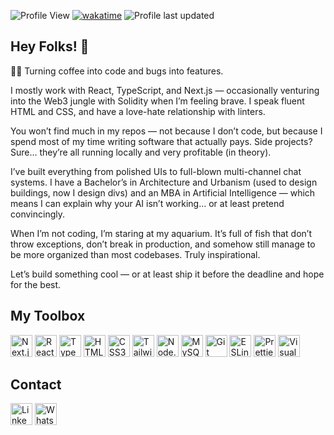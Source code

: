 ![Profile View](https://komarev.com/ghpvc/?username=Ftarganski&color=brightgreen&style=flat) [![wakatime](https://wakatime.com/badge/user/92166b18-0974-4450-9409-b45e11abfbce.svg)](https://wakatime.com/@92166b18-0974-4450-9409-b45e11abfbce) ![Profile last updated](https://img.shields.io/github/last-commit/ftarganski/ftarganski/main?label=Last%20Updated&style=flat)

## Hey Folks! 👋      

👨‍💻 Turning coffee into code and bugs into features.

I mostly work with React, TypeScript, and Next.js — occasionally venturing into the Web3 jungle with Solidity when I’m feeling brave. I speak fluent HTML and CSS, and have a love-hate relationship with linters.

You won’t find much in my repos — not because I don’t code, but because I spend most of my time writing software that actually pays. Side projects? Sure… they’re all running locally and very profitable (in theory).

I’ve built everything from polished UIs to full-blown multi-channel chat systems. I have a Bachelor’s in Architecture and Urbanism (used to design buildings, now I design divs) and an MBA in Artificial Intelligence — which means I can explain why your AI isn’t working… or at least pretend convincingly.

When I’m not coding, I’m staring at my aquarium. It’s full of fish that don’t throw exceptions, don’t break in production, and somehow still manage to be more organized than most codebases. Truly inspirational.

Let’s build something cool — or at least ship it before the deadline and hope for the best.

## My Toolbox
<a href="https://nextjs.org/" title="Next.js"><img src="https://github.com/get-icon/geticon/raw/master/icons/nextjs-icon.svg" alt="Next.js" width="35px" height="35px"></a>
<a href="https://reactjs.org/" title="React"><img src="https://github.com/get-icon/geticon/raw/master/icons/react.svg" alt="React" width="35px" height="35px"></a>
<a href="https://www.typescriptlang.org/" title="Typescript"><img src="https://github.com/get-icon/geticon/raw/master/icons/typescript-icon.svg" alt="Typescript" width="35px" height="35px"></a>
<a href="https://www.w3.org/TR/html5/" title="HTML5"><img src="https://github.com/get-icon/geticon/raw/master/icons/html-5.svg" alt="HTML5" width="35px" height="35px"></a>
<a href="https://www.w3.org/TR/CSS/" title="CSS3"><img src="https://github.com/get-icon/geticon/raw/master/icons/css-3.svg" alt="CSS3" width="35px" height="35px"></a>
<a href="https://tailwindcss.com/" title="Tailwind CSS"><img src="https://github.com/get-icon/geticon/raw/master/icons/tailwindcss-icon.svg" alt="Tailwind CSS" width="35px" height="35px"></a>
<a href="https://nodejs.org/" title="Node.js"><img src="https://github.com/get-icon/geticon/raw/master/icons/nodejs-icon.svg" alt="Node.js" width="35px" height="35px"></a>
<a href="https://dev.mysql.com/" title="MySQL"><img src="https://github.com/get-icon/geticon/raw/master/icons/mysql.svg" alt="MySQL" width="35px" height="35px"></a>
<a href="https://git-scm.com/" title="Git"><img src="https://github.com/get-icon/geticon/raw/master/icons/git-icon.svg" alt="Git" width="35px" height="35px"></a>
<a href="https://eslint.org/" title="ESLint"><img src="https://github.com/get-icon/geticon/raw/master/icons/eslint.svg" alt="ESLint" width="35px" height="35px"></a>
<a href="https://prettier.io/" title="Prettier"><img src="https://github.com/get-icon/geticon/raw/master/icons/prettier.svg" alt="Prettier" width="35px" height="35px"></a>
<a href="https://code.visualstudio.com/" title="Visual Studio Code"><img src="https://github.com/get-icon/geticon/raw/master/icons/visual-studio-code.svg" alt="Visual Studio Code" width="35px" height="35px"></a>

## Contact
<a href="https://www.linkedin.com/in/targanski" title="Linkedin" target="_blank"><img src="https://github.com/get-icon/geticon/blob/master/icons/linkedin-icon.svg" alt="Linkedin"  width="35px" height="35px"></a>
<a href="https://api.whatsapp.com/send?phone=5548988222992" title="Whatsapp" target="_blank"><img src="https://github.com/get-icon/geticon/blob/master/icons/whatsapp.svg" alt="Whatsapp" width="35px" height="35px"></a>

